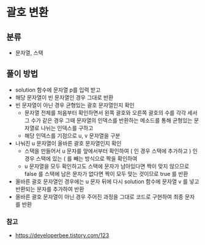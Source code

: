 # 괄호 변환

## 분류
- 문자열, 스택

## 풀이 방법
- solution 함수에 문자열 p를 입력 받고
- 해당 문자열이 빈 문자열인 경우 그대로 반환
- 빈 문자열이 아닌 경우 균형있는 괄호 문자열인지 확인
	- 문자열 전체를 처음부터 확인하면서 왼쪽 괄호와 오른쪽 괄호의 수를 각각 세서 그 수가 같은 경우 그때 문자열의 인덱스를 반환하는 메소드를 통해 균형있는 문자열로 나뉘는 인덱스를 구하고
	- 해당 인덱스를 기점으로 u, v 문자열을 구분
- 나눠진 u 문자열이 올바른 괄호 문자열인지 확인
	- 스택을 만들어서 u 문자를 앞에서부터 확인하여 ( 인 경우 스택에 추가하고 ) 인 경우 스택에 있는 ( 를 빼는 방식으로 짝을 확인하여
	- u 문자열을 모두 확인하고도 스택에 문자가 남아있다면 짝이 맞지 않으므로 false 를 스택에 남은 문자가 없다면 짝이 모두 맞는 것이므로 true 를 반환
- 올바른 괄호 문자열인 경우에는 u 문자 뒤에 다시 solution 함수에 문자열 v 를 넣고 반환되는 문자를 추가하여 반환
- 올바른 괄호 문자열이 아닌 경우 주어진 과정을 그대로 코드로 구현하여 최종 문자를 반환

### 참고
- https://developerbee.tistory.com/123
